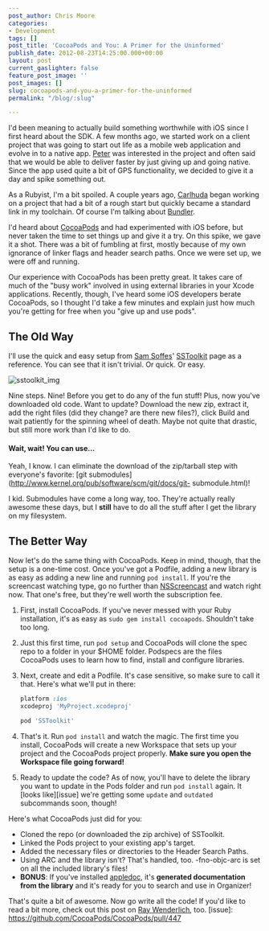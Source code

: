 ```yaml
---
post_author: Chris Moore
categories:
- Development
tags: []
post_title: 'CocoaPods and You: A Primer for the Uninformed'
publish_date: 2012-08-23T14:25:00.000+00:00
layout: post
current_gaslighter: false
feature_post_image: ''
post_images: []
slug: cocoapods-and-you-a-primer-for-the-uninformed
permalink: "/blog/:slug"

---
```

I'd been meaning to actually build something worthwhile with iOS since I first
heard about the SDK. A few months ago, we started work on a client project
that was going to start out life as a mobile web application and evolve in to
a native app. [Peter](https://twitter.com/pkananen) was interested in the
project and often said that we would be able to deliver faster by just giving
up and going native. Since the app used quite a bit of GPS functionality, we
decided to give it a day and spike something out.

As a Rubyist, I'm a bit spoiled. A couple years ago,
[Carlhuda](https://github.com/carlhuda) began working on a project that had a
bit of a rough start but quickly became a standard link in my toolchain. Of
course I'm talking about [Bundler](http://gembundler.com).

I'd heard about [CocoaPods](http://cocoapods.org) and had experimented with
iOS before, but never taken the time to set things up and give it a try. On
this spike, we gave it a shot. There was a bit of fumbling at first, mostly
because of my own ignorance of linker flags and header search paths. Once we
were set up, we were off and running.

Our experience with CocoaPods has been pretty great. It takes care of much of
the "busy work" involved in using external libraries in your Xcode
applications. Recently, though, I've heard some iOS developers berate
CocoaPods, so I thought I'd take a few minutes and explain just how much
you're getting for free when you "give up and use pods".

## The Old Way

I'll use the quick and easy setup from [Sam
Soffes](https://twitter.com/samsoffes)' [SSToolkit](http://sstoolk.it) page as
a reference. You can see that it isn't trivial. Or quick. Or easy.

![sstoolkit_img](http://cdmwebs.com/s/SSToolkit-20120822-231013.jpg)

Nine steps. Nine! Before you get to do any of the fun stuff! Plus, now you've
downloaded old code. Want to update? Download the new zip, extract it, add the
right files (did they change? are there new files?), click Build and wait
patiently for the spinning wheel of death. Maybe not quite that drastic, but
still more work than I'd like to do.

#### Wait, wait! You can use…

Yeah, I know. I can eliminate the download of the zip/tarball step with
everyone's favorite: [git
submodules](http://www.kernel.org/pub/software/scm/git/docs/git-
submodule.html)!

I kid. Submodules have come a long way, too. They're actually really awesome
these days, but I **still** have to do all the stuff after I get the library
on my filesystem.

## The Better Way

Now let's do the same thing with CocoaPods. Keep in mind, though, that the
setup is a one-time cost. Once you've got a Podfile, adding a new library is
as easy as adding a new line and running `pod install`. If you're the
screencast watching type, go no further than
[NSScreencast](http://nsscreencast.com/episodes/5-cocoapods) and watch right
now. That one's free, but they're well worth the subscription fee.

  1. First, install CocoaPods. If you've never messed with your Ruby
     installation, it's as easy as `sudo gem install cocoapods`.
     Shouldn't take too long.
  2. Just this first time, run `pod setup` and CocoaPods will clone the
     spec repo to a folder in your $HOME folder. Podspecs are the files
     CocoaPods uses to learn how to find, install and configure
     libraries.
  3. Next, create and edit a Podfile. It's case sensitive, so make sure
     to call it that. Here's what we'll put in there:

     ```ruby
     platform :ios
     xcodeproj 'MyProject.xcodeproj'

     pod 'SSToolkit'
     ```
  4. That's it. Run `pod install` and watch the magic. The first time
     you install, CocoaPods will create a new Workspace that sets up
     your project and the CocoaPods project properly. **Make sure you
     open the Workspace file going forward!**
  5. Ready to update the code? As of now, you'll have to delete the
     library you want to update in the Pods folder and run `pod install`
     again. It [looks like][issue] we're getting some `update` and
     `outdated` subcommands soon, though!

Here's what CocoaPods just did for you:

  * Cloned the repo (or downloaded the zip archive) of SSToolkit.
  * Linked the Pods project to your existing app's target.
  * Added the necessary files or directories to the Header Search Paths.
  * Using ARC and the library isn't? That's handled, too. -fno-objc-arc is set on all the included library's files!
  * **BONUS**: If you've installed [appledoc](http://gentlebytes.com/appledoc/), it's **generated documentation from the library** and it's ready for you to search and use in Organizer!

That's quite a bit of awesome. Now go write all the code! If you'd like to
read a bit more, check out this post on [Ray
Wenderlich](http://www.raywenderlich.com/12139/introduction-to-cocoapods),
too.
[issue]: https://github.com/CocoaPods/CocoaPods/pull/447
